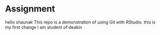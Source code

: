 # Assignment
hello shaunak
This repo is a demonstration of using Git with RStudio.
this is my first change
I am student of deakin
